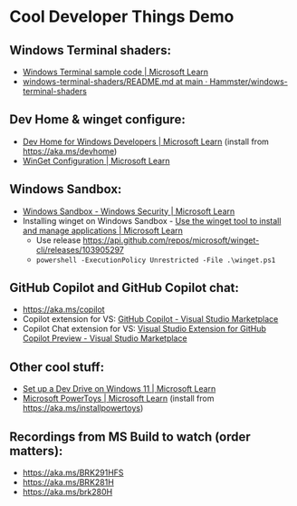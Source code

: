 # Cool Developer Things Demo

## Windows Terminal shaders:

- [Windows Terminal sample code | Microsoft Learn](https://learn.microsoft.com/en-us/windows/terminal/samples#pixel-shaders)
- [windows-terminal-shaders/README.md at main · Hammster/windows-terminal-shaders](https://github.com/Hammster/windows-terminal-shaders/blob/main/README.md)

## Dev Home & winget configure:

- [Dev Home for Windows Developers | Microsoft Learn](https://learn.microsoft.com/en-us/windows/dev-home/) (install from https://aka.ms/devhome)
- [WinGet Configuration | Microsoft Learn](https://learn.microsoft.com/en-us/windows/package-manager/configuration/)

## Windows Sandbox:

- [Windows Sandbox - Windows Security | Microsoft Learn](https://learn.microsoft.com/en-us/windows/security/application-security/application-isolation/windows-sandbox/windows-sandbox-overview)
- Installing winget on Windows Sandbox - [Use the winget tool to install and manage applications | Microsoft Learn](https://learn.microsoft.com/en-us/windows/package-manager/winget/#install-winget-on-windows-sandbox)
  - Use release https://api.github.com/repos/microsoft/winget-cli/releases/103905297
  - `powershell -ExecutionPolicy Unrestricted -File .\winget.ps1`

## GitHub Copilot and GitHub Copilot chat:

- https://aka.ms/copilot
- Copilot extension for VS: [GitHub Copilot - Visual Studio Marketplace](https://marketplace.visualstudio.com/items?itemName=GitHub.copilotvs)
- Copilot Chat extension for VS: [Visual Studio Extension for GitHub Copilot Preview - Visual Studio Marketplace](https://marketplace.visualstudio.com/items?itemName=VisualStudioExptTeam.VSGitHubCopilot)

## Other cool stuff:

- [Set up a Dev Drive on Windows 11 | Microsoft Learn](https://learn.microsoft.com/en-us/windows/dev-drive/)
- [Microsoft PowerToys | Microsoft Learn](https://learn.microsoft.com/en-us/windows/powertoys/) (install from https://aka.ms/installpowertoys)

## Recordings from MS Build to watch (order matters):

- https://aka.ms/BRK291HFS
- https://aka.ms/BRK281H
- https://aka.ms/brk280H
